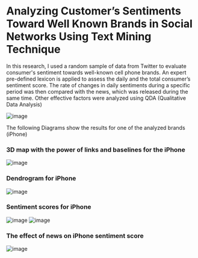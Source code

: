 # Analyzing Customer’s Sentiments Toward Well Known Brands in Social Networks Using Text Mining Technique

In this research, I used a random sample of data from Twitter to evaluate consumer's sentiment towards well-known cell phone brands. An expert pre-defined lexicon is applied to assess the daily and the total consumer’s sentiment score. The rate of changes in daily sentiments during a specific period was then compared with the news, which was released during the same time. Other effective factors were analyzed using QDA (Qualitative Data Analysis)

![image](https://user-images.githubusercontent.com/73673501/167524841-72272f4c-d2f4-4539-8d9b-71d3908544e5.png)

The following Diagrams show the results for one of the analyzed brands (iPhone)
### 3D map with the power of links and baselines for the iPhone
![image](https://user-images.githubusercontent.com/73673501/167524933-4f6d1aee-22c4-4e0c-940d-481b252a9ae4.png)

### Dendrogram for iPhone
![image](https://user-images.githubusercontent.com/73673501/167525097-6eea9d5b-2e16-4662-b3b9-5b675aad6932.png)

### Sentiment scores for iPhone
![image](https://user-images.githubusercontent.com/73673501/167525180-6380ab06-eb70-43f2-9689-da0963bb857c.png) ![image](https://user-images.githubusercontent.com/73673501/167525196-079ed79a-b109-465b-90e9-209514de50d2.png)

### The effect of news on iPhone sentiment score
![image](https://user-images.githubusercontent.com/73673501/167525306-e064c394-121d-4f92-8b70-fcc535aa348d.png)
